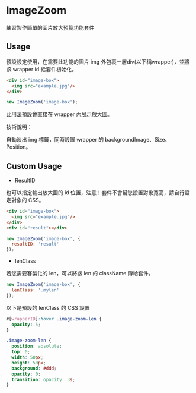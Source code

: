 # ImageZoom

練習製作簡單的圖片放大預覽功能套件

## Usage

預設設定使用，在需要此功能的圖片 img 外包裹一層div(以下稱wrapper)，並將該 wrapper id 給套件初始化。

```html
<div id="image-box">
  <img src="example.jpg"/>
</div>
```

```js
new ImageZoom('image-box');
```

此用法預設會直接在 wrapper 內展示放大圖。

技術說明：

自動淡出 img 標籤，同時設置 wrapper 的 backgroundImage、Size、Position。


## Custom Usage

- ResultID

也可以指定輸出放大圖的 id 位置，注意！套件不會幫您設置對象寬高，請自行設定對象的 CSS。

```html
<div id="image-box">
  <img src="example.jpg"/>
</div>
<div id="result"></div>
```

```js
new ImageZoom('image-box', {
  resultID: 'result'
});
```

- lenClass

若您需要客製化的 len，可以將該 len 的 className 傳給套件。

```js
new ImageZoom('image-box', {
  lenClass: '.mylen'
});
```

以下是預設的 lenClass 的 CSS 設置

```css
#[wrapperID]:hover .image-zoom-len {
  opacity:.5;
}

.image-zoom-len {
  position: absolute;
  top: 0;
  width: 50px;
  height: 50px;
  background: #ddd;
  opacity: 0;
  transition: opacity .3s;
}
```